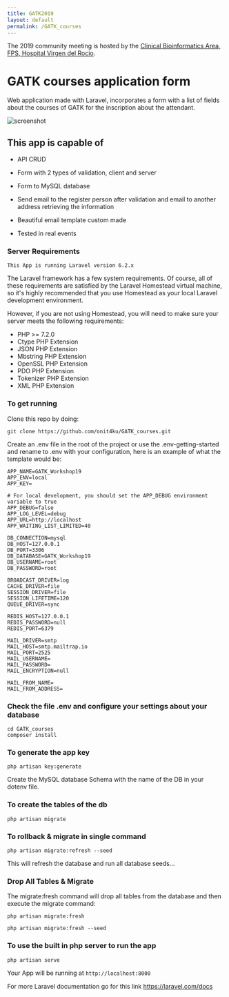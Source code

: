 ```yaml
---
title: GATK2019
layout: default
permalink: /GATK_courses
---
```


The 2019 community meeting is hosted by the <a href="http://www.clinbioinfosspa.es/">Clinical Bioinformatics Area, FPS, Hospital Virgen del Rocio</a>.

# GATK courses application form

Web application made with Laravel, incorporates a form with a list of fields about the courses of GATK for the inscription about the attendant.

![screenshot](http://clinbioinfosspa.es/files/image/gatk.png)

## This app is capable of

* API CRUD
* Form with 2 types of validation, client and server
* Form to MySQL database
* Send email to the register person after validation and email to another address retrieving the information

* Beautiful email template custom made
* Tested in real events

### Server Requirements

`This App is running Laravel version 6.2.x`

The Laravel framework has a few system requirements. Of course, all of these requirements are satisfied by the Laravel Homestead virtual machine, so it's highly recommended that you use Homestead as your local Laravel development environment.

However, if you are not using Homestead, you will need to make sure your server meets the following requirements:

* PHP >= 7.2.0
* Ctype PHP Extension
* JSON PHP Extension
* Mbstring PHP Extension
* OpenSSL PHP Extension
* PDO PHP Extension
* Tokenizer PHP Extension
* XML PHP Extension

### To get running

Clone this repo by doing:

    git clone https://github.com/onit4ku/GATK_courses.git

Create an .env file in the root of the project or use the .env-getting-started and rename to .env with your configuration, here is an example of what the template would be:

    APP_NAME=GATK_Workshop19
    APP_ENV=local
    APP_KEY=

    # For local development, you should set the APP_DEBUG environment variable to true
    APP_DEBUG=false
    APP_LOG_LEVEL=debug
    APP_URL=http://localhost
    APP_WAITING_LIST_LIMITED=40

    DB_CONNECTION=mysql
    DB_HOST=127.0.0.1
    DB_PORT=3306
    DB_DATABASE=GATK_Workshop19
    DB_USERNAME=root
    DB_PASSWORD=root

    BROADCAST_DRIVER=log
    CACHE_DRIVER=file
    SESSION_DRIVER=file
    SESSION_LIFETIME=120
    QUEUE_DRIVER=sync

    REDIS_HOST=127.0.0.1
    REDIS_PASSWORD=null
    REDIS_PORT=6379

    MAIL_DRIVER=smtp
    MAIL_HOST=smtp.mailtrap.io
    MAIL_PORT=2525
    MAIL_USERNAME=
    MAIL_PASSWORD=
    MAIL_ENCRYPTION=null

    MAIL_FROM_NAME=
    MAIL_FROM_ADDRESS=

### Check the file .env and configure your settings about your database

    cd GATK_courses
    composer install

### To generate the app key

    php artisan key:generate

Create the MySQL database Schema with the name of the DB in your dotenv file.

### To create the tables of the db

    php artisan migrate

### To rollback & migrate in single command

    php artisan migrate:refresh --seed

This will refresh the database and run all database seeds...

### Drop All Tables & Migrate

The migrate:fresh command will drop all tables from the database and then execute the  migrate command:

    php artisan migrate:fresh

    php artisan migrate:fresh --seed

### To use the built in php server to run the app

    php artisan serve

Your App will be running at `http://localhost:8000`

For more Laravel documentation go for this link
<https://laravel.com/docs>
